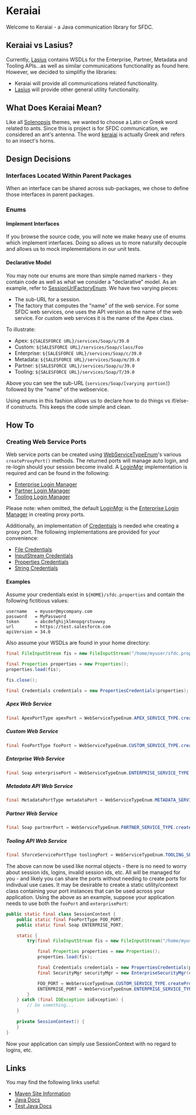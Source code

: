 # Keraiai

Welcome to Keraiai - a Java communication library for SFDC.

## Keraiai vs Lasius?

Currently, [Lasius](https://github.com/solenopsis/Lasius) contains WSDLs for the Enterprise, Partner, Metadata and Tooling APIs...as well as similar communications functionality as found here.  However, we decided to simplifiy the libraries:
* Keraiai will provide all communications related functionality.
* [Lasius](https://github.com/solenopsis/Lasius) will provide other general utility functionality.

## What Does Keraiai Mean?

Like all [Solenopsis](https://github.com/solenopsis) themes, we wanted to choose a Latin or Greek word related to ants.  Since this is project is for SFDC communication, we considered an ant's antenna.  The word [keraiai](http://dictionary.reference.com/browse/antennae) is actually Greek and refers to an insect's horns.

## Design Decisions

### Interfaces Located Within Parent Packages

When an interface can be shared across sub-packages, we chose to define those interfaces in parent packages.

### Enums

#### Implement Interfaces

If you browse the source code, you will note we make heavy use of enums which implement interfaces.  Doing so allows us to more naturally decouple and allows us to mock implementations in our unit tests.

#### Declarative Model

You may note our enums are more than simple named markers - they contain code as well as what we consider a "declarative" model.  As an example, refer to [SessionUrlFactoryEnum](https://github.com/solenopsis/Keraiai/blob/master/src/main/java/org/solenopsis/keraiai/soap/session/SessionUrlFactoryEnum.java).  We have two varying pieces:
* The sub-URL for a session.
* The factory that computes the "name" of the web service.  For some SFDC web services, one uses the API version as the name of the web service.  For custom web services it is the name of the Apex class.

To illustrate:
* Apex: `${SALESFORCE URL}/services/Soap/s/39.0`
* Custom: `${SALESFORCE URL}/services/Soap/class/Foo`
* Enterprise: `${SALESFORCE URL}/services/Soap/c/39.0`
* Metadata: `${SALESFORCE URL}/services/Soap/m/39.0`
* Partner: `${SALESFORCE URL}/services/Soap/u/39.0`
* Tooling: `${SALESFORCE URL}/services/Soap/T/39.0`

Above you can see the sub-URL (`services/Soap/[varying portion]`) followed by the "name" of the webservice.

Using enums in this fashion allows us to declare how to do things vs if/else-if constructs.  This keeps the code simple and clean.

## How To

### Creating Web Service Ports

Web service ports can be created using [WebServiceTypeEnum](https://github.com/solenopsis/Keraiai/blob/master/src/main/java/org/solenopsis/keraiai/soap/port/WebServiceTypeEnum.java)'s various `createProxyPort()` methods.  The returned ports will manage auto login, and re-login should your session become invalid.  A [LoginMgr](https://github.com/solenopsis/Keraiai/blob/master/src/main/java/org/solenopsis/keraiai/soap/login/LoginMgr.java) implementation is required and can be found in the following:
* [Enterprise Login Manager](https://github.com/solenopsis/Keraiai/blob/master/src/main/java/org/solenopsis/keraiai/soap/login/EnterpriseLoginMgr.java)
* [Partner Login Manager](https://github.com/solenopsis/Keraiai/blob/master/src/main/java/org/solenopsis/keraiai/soap/login/PartnerLoginMgr.java)
* [Tooling Login Manager](https://github.com/solenopsis/Keraiai/blob/master/src/main/java/org/solenopsis/keraiai/soap/login/ToolingLoginMgr.java)

Please note:  when omitted, the default [LoginMgr](https://github.com/solenopsis/Keraiai/blob/master/src/main/java/org/solenopsis/keraiai/soap/login/LoginMgr.java) is the [Enterprise Login Manager](https://github.com/solenopsis/Keraiai/blob/master/src/main/java/org/solenopsis/keraiai/soap/login/EnterpriseLoginMgr.java) in creating proxy ports.

Additionally, an implementation of [Credentials](https://github.com/solenopsis/Keraiai/blob/master/src/main/java/org/solenopsis/keraiai/Credentials.java) is needed whe creating a proxy port.  The following implementations are provided for your convenience:
* [File Credentials](https://github.com/solenopsis/Keraiai/blob/master/src/main/java/org/solenopsis/keraiai/credentials/FilePropertiesCredentials.java)
* [InputStream Credentials](https://github.com/solenopsis/Keraiai/blob/master/src/main/java/org/solenopsis/keraiai/credentials/InputStreamCredentials.java)
* [Properties Credentials](https://github.com/solenopsis/Keraiai/blob/master/src/main/java/org/solenopsis/keraiai/credentials/PropertiesCredentials.java)
* [String Credentials](https://github.com/solenopsis/Keraiai/blob/master/src/main/java/org/solenopsis/keraiai/credentials/StringCredentials.java)

#### Examples

Assume your credentials exist in ```${HOME}/sfdc.properties``` and contain the following fictitious values:

```
username   = myuser@mycompany.com
password   = MyPassword
token      = abcdefghijklmnopqrstuvwxy
url        = https://test.salesforce.com
apiVersion = 34.0
```

Also assume your WSDLs are found in your home directory:

```java
final FileInputStream fis = new FileInputStream("/home/myuser/sfdc.properties");

final Properties properties = new Properties();
properties.load(fis);

fis.close();

final Credentials credentials = new PropertiesCredentials(properties);
```

##### Apex Web Service

```java
final ApexPortType apexPort = WebServiceTypeEnum.APEX_SERVICE_TYPE.createProxyPort(credentials, ApexService.class, MyClass.class.getClassLoader().getResource("/home/myuser/apex.wsdl");
```

##### Custom Web Service

```java
final FooPortType fooPort = WebServiceTypeEnum.CUSTOM_SERVICE_TYPE.createProxyPort(credentials, FooService.class, MyClass.class.getClassLoader().getResource("/home/myuser/foo.wsdl");
```

##### Enterprise Web Service

```java
final Soap enterprisePort = WebServiceTypeEnum.ENTERPRISE_SERVICE_TYPE.createProxyPort(credentials, SforceService.class, MyClass.class.getClassLoader().getResource("/home/myuser/enterprise.wsdl");
```

##### Metadata API Web Service

```java
final MetadataPortType metadataPort = WebServiceTypeEnum.METADATA_SERVICE_TYPE.createProxyPort(credentials, MetadataService.class, MyClass.class.getClassLoader().getResource("/home/myuser/metadata.wsdl");
```

##### Partner Web Service

```java
final Soap partnerPort = WebServiceTypeEnum.PARTNER_SERVICE_TYPE.createProxyPort(credentials, SforceService.class, MyClass.class.getClassLoader().getResource("/home/myuser/partner.wsdl");
```

##### Tooling API Web Service

```java
final SforceServicePortType toolingPort = WebServiceTypeEnum.TOOLING_SERVICE_TYPE.createProxyPort(credentials, SforceServiceService.class, MyClass.class.getClassLoader().getResource("/home/myuser/tooling.wsdl");
```

The above can now be used like normal objects - there is no need to worry about session ids, logins, invalid session ids, etc.  All will be managed for you - and likely you can share the ports without needing to create ports for indivdual use cases.  It may be desirable to create a static utility/context class containing your port instances that can be used across your application.  Using the above as an example, suppose your application needs to use both the ```fooPort``` and ```enterprisePort```:

```java
public static final class SessionContext {
    public static final FooPortType FOO_PORT;
    public static final Soap ENTERPRISE_PORT;

    static {
        try(final FileInputStream fis = new FileInputStream("/home/myuser/sfdc.properties")) {

            final Properties properties = new Properties();
            properties.load(fis);

            final Credentials credentials = new PropertiesCredentials(properties);
            final SecurityMgr securityMgr = new EnterpriseSecurityMgr(credentials);

            FOO_PORT = WebServiceTypeEnum.CUSTOM_SERVICE_TYPE.createProxyPort(credentials, FooService.class, MyClass.class.getClassLoader().getResource("/home/myuser/foo.wsdl");
            ENTERPRISE_PORT = WebServiceTypeEnum.ENTERPRISE_SERVICE_TYPE.createProxyPortcredentials, SforceService.class, MyClass.class.getClassLoader().getResource("/home/myuser/enterprise.wsdl");
        }
    } catch (final IOException ioException) {
        // Do something...
    }
    
    private SessionContext() {
    }
}

```

Now your application can simply use SessionContext with no regard to logins, etc.

## Links

You may find the following links useful:
* [Maven Site Information](http://solenopsis.github.io/Keraiai/)
* [Java Docs](http://solenopsis.github.io/Keraiai/apidocs/)
* [Test Java Docs](http://solenopsis.github.io/Keraiai/testapidocs/)